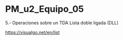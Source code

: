 # PM_u2_Equipo_05

5.- Operaciones sobre un TDA Lista doble ligada (DLL)

https://visualgo.net/en/list